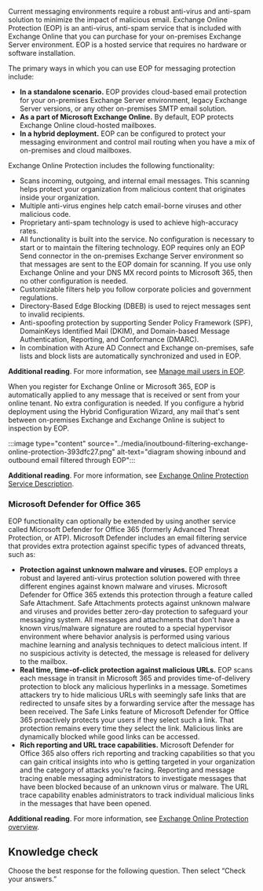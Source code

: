 Current messaging environments require a robust anti-virus and anti-spam solution to minimize the impact of malicious email. Exchange Online Protection (EOP) is an anti-virus, anti-spam service that is included with Exchange Online that you can purchase for your on-premises Exchange Server environment. EOP is a hosted service that requires no hardware or software installation.

The primary ways in which you can use EOP for messaging protection include:

 -  **In a standalone scenario.** EOP provides cloud-based email protection for your on-premises Exchange Server environment, legacy Exchange Server versions, or any other on-premises SMTP email solution.
 -  **As a part of Microsoft Exchange Online.** By default, EOP protects Exchange Online cloud-hosted mailboxes.
 -  **In a hybrid deployment.** EOP can be configured to protect your messaging environment and control mail routing when you have a mix of on-premises and cloud mailboxes.

Exchange Online Protection includes the following functionality:

 -  Scans incoming, outgoing, and internal email messages. This scanning helps protect your organization from malicious content that originates inside your organization.
 -  Multiple anti-virus engines help catch email-borne viruses and other malicious code.
 -  Proprietary anti-spam technology is used to achieve high-accuracy rates.
 -  All functionality is built into the service. No configuration is necessary to start or to maintain the filtering technology. EOP requires only an EOP Send connector in the on-premises Exchange Server environment so that messages are sent to the EOP domain for scanning. If you use only Exchange Online and your DNS MX record points to Microsoft 365, then no other configuration is needed.
 -  Customizable filters help you follow corporate policies and government regulations.
 -  Directory-Based Edge Blocking (DBEB) is used to reject messages sent to invalid recipients.
 -  Anti-spoofing protection by supporting Sender Policy Framework (SPF), DomainKeys Identified Mail (DKIM), and Domain-based Message Authentication, Reporting, and Conformance (DMARC).
 -  In combination with Azure AD Connect and Exchange on-premises, safe lists and block lists are automatically synchronized and used in EOP.

**Additional reading**. For more information, see [Manage mail users in EOP](/office365/SecurityCompliance/eop/manage-mail-users-in-eop?azure-portal=true).

When you register for Exchange Online or Microsoft 365, EOP is automatically applied to any message that is received or sent from your online tenant. No extra configuration is needed. If you configure a hybrid deployment using the Hybrid Configuration Wizard, any mail that's sent between on-premises Exchange and Exchange Online is subject to inspection by EOP.

:::image type="content" source="../media/inoutbound-filtering-exchange-online-protection-393dfc27.png" alt-text="diagram showing inbound and outbound email filtered through EOP":::


**Additional reading**. For more information, see [Exchange Online Protection Service Description](/office365/servicedescriptions/exchange-online-protection-service-description/exchange-online-protection-service-description).

### Microsoft Defender for Office 365

EOP functionality can optionally be extended by using another service called Microsoft Defender for Office 365 (formerly Advanced Threat Protection, or ATP). Microsoft Defender includes an email filtering service that provides extra protection against specific types of advanced threats, such as:

 -  **Protection against unknown malware and viruses.** EOP employs a robust and layered anti-virus protection solution powered with three different engines against known malware and viruses. Microsoft Defender for Office 365 extends this protection through a feature called Safe Attachment. Safe Attachments protects against unknown malware and viruses and provides better zero-day protection to safeguard your messaging system. All messages and attachments that don't have a known virus/malware signature are routed to a special hypervisor environment where behavior analysis is performed using various machine learning and analysis techniques to detect malicious intent. If no suspicious activity is detected, the message is released for delivery to the mailbox.
 -  **Real time, time-of-click protection against malicious URLs.** EOP scans each message in transit in Microsoft 365 and provides time-of-delivery protection to block any malicious hyperlinks in a message. Sometimes attackers try to hide malicious URLs with seemingly safe links that are redirected to unsafe sites by a forwarding service after the message has been received. The Safe Links feature of Microsoft Defender for Office 365 proactively protects your users if they select such a link. That protection remains every time they select the link. Malicious links are dynamically blocked while good links can be accessed.
 -  **Rich reporting and URL trace capabilities.** Microsoft Defender for Office 365 also offers rich reporting and tracking capabilities so that you can gain critical insights into who is getting targeted in your organization and the category of attacks you're facing. Reporting and message tracing enable messaging administrators to investigate messages that have been blocked because of an unknown virus or malware. The URL trace capability enables administrators to track individual malicious links in the messages that have been opened.

**Additional reading**. For more information, see [Exchange Online Protection overview](/office365/securitycompliance/eop/exchange-online-protection-overview).<br>

## Knowledge check

Choose the best response for the following question. Then select “Check your answers.”
